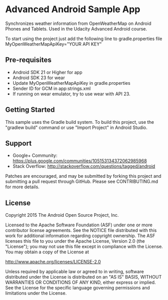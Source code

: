 Advanced Android Sample App
===================================

Synchronizes weather information from OpenWeatherMap on Android Phones and Tablets. Used in the Udacity Advanced Android course.

To start using the project just add the following line to gradle.properties file
MyOpenWeatherMapApiKey="YOUR API KEY"

Pre-requisites
--------------
- Android SDK 21 or Higher for app
- Android SDK 23 for wear
- Update MyOpenWeatherMapApiKey in gradle.properties
- Sender ID for GCM in app:strings.xml
- If running on wear emulator, try to use wear with API 23.

Getting Started
---------------
This sample uses the Gradle build system.  To build this project, use the
"gradlew build" command or use "Import Project" in Android Studio.

Support
-------

- Google+ Community: https://plus.google.com/communities/105153134372062985968
- Stack Overflow: http://stackoverflow.com/questions/tagged/android

Patches are encouraged, and may be submitted by forking this project and
submitting a pull request through GitHub. Please see CONTRIBUTING.md for more details.

License
-------
Copyright 2015 The Android Open Source Project, Inc.

Licensed to the Apache Software Foundation (ASF) under one or more contributor
license agreements.  See the NOTICE file distributed with this work for
additional information regarding copyright ownership.  The ASF licenses this
file to you under the Apache License, Version 2.0 (the "License"); you may not
use this file except in compliance with the License.  You may obtain a copy of
the License at

http://www.apache.org/licenses/LICENSE-2.0

Unless required by applicable law or agreed to in writing, software
distributed under the License is distributed on an "AS IS" BASIS, WITHOUT
WARRANTIES OR CONDITIONS OF ANY KIND, either express or implied.  See the
License for the specific language governing permissions and limitations under
the License.

